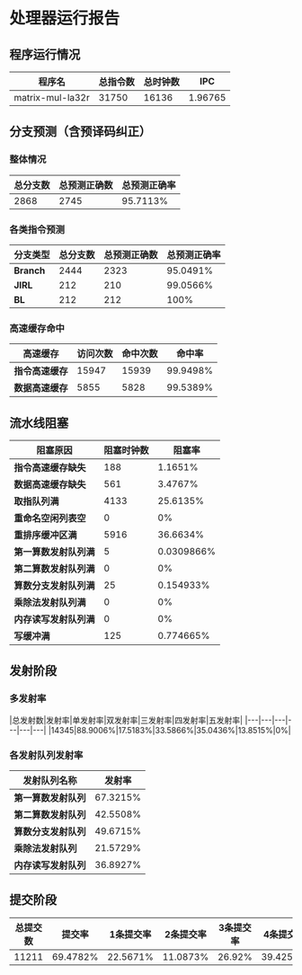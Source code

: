 # 处理器运行报告
## 程序运行情况
|程序名|总指令数|总时钟数|IPC|
|---|---|---|---|
|matrix-mul-la32r|31750|16136|1.96765|

## 分支预测（含预译码纠正）
### 整体情况
|总分支数|总预测正确数|总预测正确率|
|---|---|---|
|2868|2745|95.7113%|

### 各类指令预测
|分支类型|总分支数|总预测正确数|总预测正确率|
|---|---|---|---|
|**Branch**| 2444 | 2323 | 95.0491%|
|**JIRL**| 212 | 210 | 99.0566%|
|**BL**| 212 | 212 | 100%|

### 高速缓存命中
|高速缓存|访问次数|命中次数|命中率|
|---|---|---|---|
|**指令高速缓存**| 15947 | 15939 | 99.9498%|
|**数据高速缓存**| 5855 | 5828 | 99.5389%|
## 流水线阻塞
|阻塞原因|阻塞时钟数|阻塞率|
|---|---|---|
|**指令高速缓存缺失**| 188 | 1.1651%|
|**数据高速缓存缺失**| 561 | 3.4767%|
|**取指队列满**| 4133 | 25.6135%|
|**重命名空闲列表空**|0 | 0%|
|**重排序缓冲区满**|5916 | 36.6634%|
|**第一算数发射队列满**|5 | 0.0309866%|
|**第二算数发射队列满**|0 | 0%|
|**算数分支发射队列满**|25 | 0.154933%|
|**乘除法发射队列满**|0 | 0%|
|**内存读写发射队列满**|0 | 0%|
|**写缓冲满**|125 | 0.774665%|

## 发射阶段
### 多发射率
|总发射数|发射率|单发射率|双发射率|三发射率|四发射率|五发射率|
|---|---|---|---|---|---|
|14345|88.9006%|17.5183%|33.5866%|35.0436%|13.8515%|0%|

### 各发射队列发射率
|发射队列名称|发射率|
|---|---|
|**第一算数发射队列**|67.3215%|
|**第二算数发射队列**|42.5508%|
|**算数分支发射队列**|49.6715%|
|**乘除法发射队列**|21.5729%|
|**内存读写发射队列**|36.8927%|

## 提交阶段
|总提交数|提交率|1条提交率|2条提交率|3条提交率|4条提交率|
|---|---|---|---|---|---|
|11211|69.4782%|22.5671%|11.0873%|26.92%|39.4256%|
